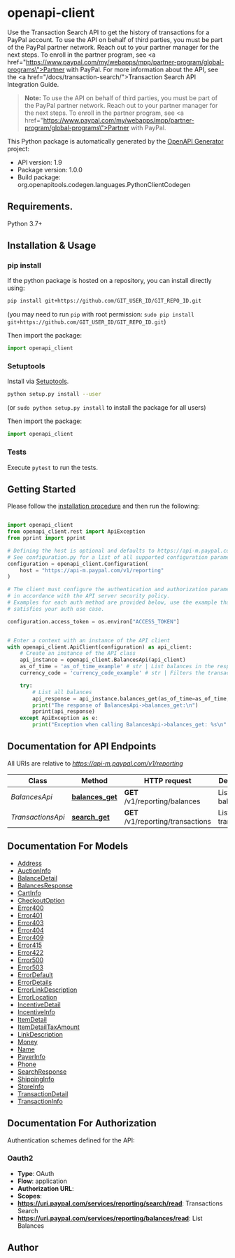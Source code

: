 # openapi-client
Use the Transaction Search API to get the history of transactions for a PayPal account. To use the API on behalf of third parties, you must be part of the PayPal partner network. Reach out to your partner manager for the next steps. To enroll in the partner program, see <a href=\"https://www.paypal.com/my/webapps/mpp/partner-program/global-programs\">Partner with PayPal</a>. For more information about the API, see the <a href=\"/docs/transaction-search/\">Transaction Search API Integration Guide</a>.<blockquote><strong>Note:</strong> To use the API on behalf of third parties, you must be part of the PayPal partner network. Reach out to your partner manager for the next steps. To enroll in the partner program, see <a href=\"https://www.paypal.com/my/webapps/mpp/partner-program/global-programs\">Partner with PayPal</a>.</blockquote>

This Python package is automatically generated by the [OpenAPI Generator](https://openapi-generator.tech) project:

- API version: 1.9
- Package version: 1.0.0
- Build package: org.openapitools.codegen.languages.PythonClientCodegen

## Requirements.

Python 3.7+

## Installation & Usage
### pip install

If the python package is hosted on a repository, you can install directly using:

```sh
pip install git+https://github.com/GIT_USER_ID/GIT_REPO_ID.git
```
(you may need to run `pip` with root permission: `sudo pip install git+https://github.com/GIT_USER_ID/GIT_REPO_ID.git`)

Then import the package:
```python
import openapi_client
```

### Setuptools

Install via [Setuptools](http://pypi.python.org/pypi/setuptools).

```sh
python setup.py install --user
```
(or `sudo python setup.py install` to install the package for all users)

Then import the package:
```python
import openapi_client
```

### Tests

Execute `pytest` to run the tests.

## Getting Started

Please follow the [installation procedure](#installation--usage) and then run the following:

```python

import openapi_client
from openapi_client.rest import ApiException
from pprint import pprint

# Defining the host is optional and defaults to https://api-m.paypal.com/v1/reporting
# See configuration.py for a list of all supported configuration parameters.
configuration = openapi_client.Configuration(
    host = "https://api-m.paypal.com/v1/reporting"
)

# The client must configure the authentication and authorization parameters
# in accordance with the API server security policy.
# Examples for each auth method are provided below, use the example that
# satisfies your auth use case.

configuration.access_token = os.environ["ACCESS_TOKEN"]


# Enter a context with an instance of the API client
with openapi_client.ApiClient(configuration) as api_client:
    # Create an instance of the API class
    api_instance = openapi_client.BalancesApi(api_client)
    as_of_time = 'as_of_time_example' # str | List balances in the response at the date time provided, will return the last refreshed balance in the system when not provided. (optional)
    currency_code = 'currency_code_example' # str | Filters the transactions in the response by a [three-character ISO-4217 currency code](/api/rest/reference/currency-codes/) for the PayPal transaction currency. (optional)

    try:
        # List all balances
        api_response = api_instance.balances_get(as_of_time=as_of_time, currency_code=currency_code)
        print("The response of BalancesApi->balances_get:\n")
        pprint(api_response)
    except ApiException as e:
        print("Exception when calling BalancesApi->balances_get: %s\n" % e)

```

## Documentation for API Endpoints

All URIs are relative to *https://api-m.paypal.com/v1/reporting*

Class | Method | HTTP request | Description
------------ | ------------- | ------------- | -------------
*BalancesApi* | [**balances_get**](docs/BalancesApi.md#balances_get) | **GET** /v1/reporting/balances | List all balances
*TransactionsApi* | [**search_get**](docs/TransactionsApi.md#search_get) | **GET** /v1/reporting/transactions | List transactions


## Documentation For Models

 - [Address](docs/Address.md)
 - [AuctionInfo](docs/AuctionInfo.md)
 - [BalanceDetail](docs/BalanceDetail.md)
 - [BalancesResponse](docs/BalancesResponse.md)
 - [CartInfo](docs/CartInfo.md)
 - [CheckoutOption](docs/CheckoutOption.md)
 - [Error400](docs/Error400.md)
 - [Error401](docs/Error401.md)
 - [Error403](docs/Error403.md)
 - [Error404](docs/Error404.md)
 - [Error409](docs/Error409.md)
 - [Error415](docs/Error415.md)
 - [Error422](docs/Error422.md)
 - [Error500](docs/Error500.md)
 - [Error503](docs/Error503.md)
 - [ErrorDefault](docs/ErrorDefault.md)
 - [ErrorDetails](docs/ErrorDetails.md)
 - [ErrorLinkDescription](docs/ErrorLinkDescription.md)
 - [ErrorLocation](docs/ErrorLocation.md)
 - [IncentiveDetail](docs/IncentiveDetail.md)
 - [IncentiveInfo](docs/IncentiveInfo.md)
 - [ItemDetail](docs/ItemDetail.md)
 - [ItemDetailTaxAmount](docs/ItemDetailTaxAmount.md)
 - [LinkDescription](docs/LinkDescription.md)
 - [Money](docs/Money.md)
 - [Name](docs/Name.md)
 - [PayerInfo](docs/PayerInfo.md)
 - [Phone](docs/Phone.md)
 - [SearchResponse](docs/SearchResponse.md)
 - [ShippingInfo](docs/ShippingInfo.md)
 - [StoreInfo](docs/StoreInfo.md)
 - [TransactionDetail](docs/TransactionDetail.md)
 - [TransactionInfo](docs/TransactionInfo.md)


<a id="documentation-for-authorization"></a>
## Documentation For Authorization


Authentication schemes defined for the API:
<a id="Oauth2"></a>
### Oauth2

- **Type**: OAuth
- **Flow**: application
- **Authorization URL**: 
- **Scopes**: 
 - **https://uri.paypal.com/services/reporting/search/read**: Transactions Search
 - **https://uri.paypal.com/services/reporting/balances/read**: List Balances


## Author




